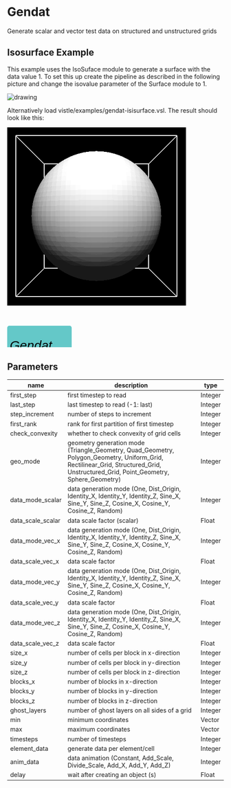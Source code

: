 
# Gendat
Generate scalar and vector test data on structured and unstructured grids
## Isosurface Example

This example uses the IsoSuface module to generate a surface with the data value 1.
To set this up create the pipeline as described in the following picture and change the isovalue parameter of the Surface module to 1.

<img src="isosurfaceExample.png" alt="drawing" style="width:600px;"/>

Alternatively load vistle/examples/gendat-isisurface.vsl.
The result should look like this:

![](../../../module/test/Gendat/isosurfaceExampleResult.png)

<svg width="1500" height="240" >
<style>.text { font: normal 24.0px sans-serif;}tspan{ font: italic 24.0px sans-serif;}.moduleName{ font: italic 30px sans-serif;}</style>
<rect x="0" y="30" width="150" height="90" rx="5" ry="5" style="fill:#64c8c8ff;" />
<rect x="6.0" y="90" width="30" height="30" rx="0" ry="0" style="fill:#c8c81eff;" >
<title>grid_out</title></rect>
<rect x="21.0" y="120" width="1.0" height="90" rx="0" ry="0" style="fill:#000000;" />
<rect x="21.0" y="210" width="30" height="1.0" rx="0" ry="0" style="fill:#000000;" />
<text x="57.0" y="213.0" class="text" >only grid<tspan> (grid_out)</tspan></text>
<rect x="42.0" y="90" width="30" height="30" rx="0" ry="0" style="fill:#c8c81eff;" >
<title>data_out0</title></rect>
<rect x="57.0" y="120" width="1.0" height="60" rx="0" ry="0" style="fill:#000000;" />
<rect x="57.0" y="180" width="30" height="1.0" rx="0" ry="0" style="fill:#000000;" />
<text x="93.0" y="183.0" class="text" >scalar data<tspan> (data_out0)</tspan></text>
<rect x="78.0" y="90" width="30" height="30" rx="0" ry="0" style="fill:#c8c81eff;" >
<title>data_out1</title></rect>
<rect x="93.0" y="120" width="1.0" height="30" rx="0" ry="0" style="fill:#000000;" />
<rect x="93.0" y="150" width="30" height="1.0" rx="0" ry="0" style="fill:#000000;" />
<text x="129.0" y="153.0" class="text" >vector data<tspan> (data_out1)</tspan></text>
<text x="6.0" y="85.5" class="moduleName" >Gendat</text></svg>

## Parameters
|name|description|type|
|-|-|-|
|first_step|first timestep to read|Integer|
|last_step|last timestep to read (-1: last)|Integer|
|step_increment|number of steps to increment|Integer|
|first_rank|rank for first partition of first timestep|Integer|
|check_convexity|whether to check convexity of grid cells|Integer|
|geo_mode|geometry generation mode (Triangle_Geometry, Quad_Geometry, Polygon_Geometry, Uniform_Grid, Rectilinear_Grid, Structured_Grid, Unstructured_Grid, Point_Geometry, Sphere_Geometry)|Integer|
|data_mode_scalar|data generation mode (One, Dist_Origin, Identity_X, Identity_Y, Identity_Z, Sine_X, Sine_Y, Sine_Z, Cosine_X, Cosine_Y, Cosine_Z, Random)|Integer|
|data_scale_scalar|data scale factor (scalar)|Float|
|data_mode_vec_x|data generation mode (One, Dist_Origin, Identity_X, Identity_Y, Identity_Z, Sine_X, Sine_Y, Sine_Z, Cosine_X, Cosine_Y, Cosine_Z, Random)|Integer|
|data_scale_vec_x|data scale factor|Float|
|data_mode_vec_y|data generation mode (One, Dist_Origin, Identity_X, Identity_Y, Identity_Z, Sine_X, Sine_Y, Sine_Z, Cosine_X, Cosine_Y, Cosine_Z, Random)|Integer|
|data_scale_vec_y|data scale factor|Float|
|data_mode_vec_z|data generation mode (One, Dist_Origin, Identity_X, Identity_Y, Identity_Z, Sine_X, Sine_Y, Sine_Z, Cosine_X, Cosine_Y, Cosine_Z, Random)|Integer|
|data_scale_vec_z|data scale factor|Float|
|size_x|number of cells per block in x-direction|Integer|
|size_y|number of cells per block in y-direction|Integer|
|size_z|number of cells per block in z-direction|Integer|
|blocks_x|number of blocks in x-direction|Integer|
|blocks_y|number of blocks in y-direction|Integer|
|blocks_z|number of blocks in z-direction|Integer|
|ghost_layers|number of ghost layers on all sides of a grid|Integer|
|min|minimum coordinates|Vector|
|max|maximum coordinates|Vector|
|timesteps|number of timesteps|Integer|
|element_data|generate data per element/cell|Integer|
|anim_data|data animation (Constant, Add_Scale, Divide_Scale, Add_X, Add_Y, Add_Z)|Integer|
|delay|wait after creating an object (s)|Float|
